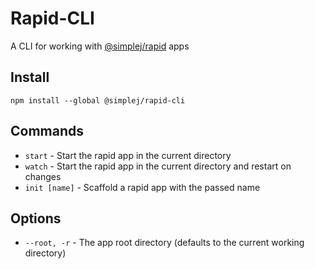 # Rapid-CLI

A CLI for working with [@simplej/rapid](https://github.com/jmeyers91/rapid) apps

## Install

```
npm install --global @simplej/rapid-cli
```

## Commands

* `start` - Start the rapid app in the current directory
* `watch` - Start the rapid app in the current directory and restart on changes
* `init [name]` - Scaffold a rapid app with the passed name

## Options

* `--root, -r` - The app root directory (defaults to the current working directory)
